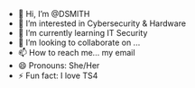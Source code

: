 - 👋 Hi, I’m @DSMlTH
- 👀 I’m interested in Cybersecurity & Hardware
- 🌱 I’m currently learning IT Security
- 💞️ I’m looking to collaborate on ...
- 📫 How to reach me... my email
- 😄 Pronouns: She/Her
- ⚡ Fun fact: I love TS4
  

<!---
DSMlTH/DSMlTH is a ✨ special ✨ repository because its `README.md` (this file) appears on your GitHub profile.
You can click the Preview link to take a look at your changes.
--->
